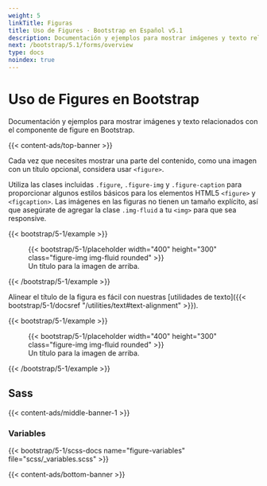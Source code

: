 ```yaml
---
weight: 5
linkTitle: Figuras
title: Uso de Figures · Bootstrap en Español v5.1
description: Documentación y ejemplos para mostrar imágenes y texto relacionados con el componente de figure en Bootstrap.
next: /bootstrap/5.1/forms/overview
type: docs
noindex: true
---
```


# Uso de Figures en Bootstrap

Documentación y ejemplos para mostrar imágenes y texto relacionados con el componente de figure en Bootstrap.

{{< content-ads/top-banner >}}

Cada vez que necesites mostrar una parte del contenido, como una imagen con un título opcional, considera usar `<figure>`.

Utiliza las clases incluidas `.figure`, `.figure-img` y `.figure-caption` para proporcionar algunos estilos básicos para los elementos HTML5 `<figure>` y `<figcaption>`. Las imágenes en las figuras no tienen un tamaño explícito, así que asegúrate de agregar la clase `.img-fluid` a tu `<img>` para que sea responsive.

{{< bootstrap/5-1/example >}}
<figure class="figure">
  {{< bootstrap/5-1/placeholder width="400" height="300" class="figure-img img-fluid rounded" >}}
  <figcaption class="figure-caption">Un título para la imagen de arriba.</figcaption>
</figure>
{{< /bootstrap/5-1/example >}}

Alinear el título de la figura es fácil con nuestras [utilidades de texto]({{< bootstrap/5-1/docsref "/utilities/text#text-alignment" >}}).

{{< bootstrap/5-1/example >}}
<figure class="figure">
  {{< bootstrap/5-1/placeholder width="400" height="300" class="figure-img img-fluid rounded" >}}
  <figcaption class="figure-caption text-end">Un título para la imagen de arriba.</figcaption>
</figure>
{{< /bootstrap/5-1/example >}}

## Sass

{{< content-ads/middle-banner-1 >}}

### Variables

{{< bootstrap/5-1/scss-docs name="figure-variables" file="scss/_variables.scss" >}}

{{< content-ads/bottom-banner >}}